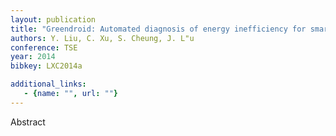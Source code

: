 ```yaml
---
layout: publication
title: "Greendroid: Automated diagnosis of energy inefficiency for smartphone applications"
authors: Y. Liu, C. Xu, S. Cheung, J. L"u
conference: TSE
year: 2014
bibkey: LXC2014a

additional_links:
   - {name: "", url: ""}
---
```

Abstract
